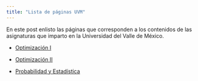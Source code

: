 ```yaml
---
title: "Lista de páginas UVM"
---
```


En este post enlisto las páginas que corresponden a los contenidos de las asignaturas que imparto en la Universidad del Valle de México.

- [Optimización I](https://luisemendoza.github.io/OPT1-UVM/)

- [Optimización II](https://luisemendoza.github.io/OPT2-UVM/)

- [Probabilidad y Estadística](https://luisemendoza.github.io/PYE-UVM/)

